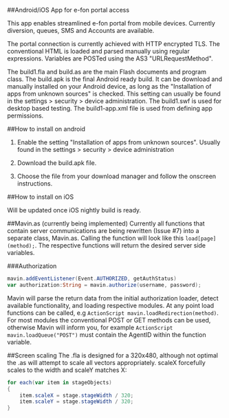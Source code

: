 ##Android/iOS App for e-fon portal access

This app enables streamlined e-fon portal from mobile devices. Currently  diversion, queues, SMS and Accounts are available.

The portal connection is currently achieved with HTTP encrypted TLS. The conventional HTML is loaded and parsed manually using regular expressions. Variables are POSTed using the AS3 "URLRequestMethod".

The build1.fla and build.as are the main Flash documents and program class. The build.apk is the final Android ready build. It can be download and manually installed on your Android device, as long as the "Installation of apps from unknown sources" is checked. This setting can usually be found in the settings > security > device administration. The build1.swf is used for desktop based testing. The build1-app.xml file is used from defining app permissions.

##How to install on android

1. Enable the setting "Installation of apps from unknown sources". Usually found in the settings > security > device administration

2. Download the build.apk file.

3. Choose the file from your download manager and follow the onscreen instructions.

##How to install on iOS

Will be updated once iOS nightly build is ready.

##Mavin.as (currently being implemented)
Currently all functions that contain server communications are being rewritten (Issue #7) into a separate class, Mavin.as. Calling the function will look like this ```load[page](method);```. The respective functions will return the desired server side variables.

###Authorization
```Actionscript
mavin.addEventListener(Event.AUTHORIZED, getAuthStatus)
var authorization:String = mavin.authorize(username, password);
```

Mavin will parse the return data from the initial authorization loader, detect available functionality, and loading respective modules. At any point load functions can be called, e.g ```ActionScript mavin.loadRedirection(method)```. For most modules the conventional POST or GET methods can be used, otherwise Mavin will inform you, for example ```ActionScript mavin.loadQueue("POST")``` must contain the AgentID within the function variable.

##Screen scaling
The .fla is designed for a 320x480, although not optimal the .as will attempt to scale all vectors appropriately. scaleX forcefully scales to the width and scaleY matches X:
```Actionscript
for each(var item in stageObjects)
{
	item.scaleX = stage.stageWidth / 320;
	item.scaleY = stage.stageWidth / 320;
}
```
